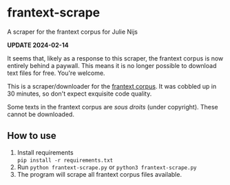 # frantext-scrape
A scraper for the frantext corpus for Julie Nijs

**UPDATE 2024-02-14**

It seems that, likely as a response to this scraper, the frantext corpus is now entirely behind a paywall. This means it is no longer possible to download text files for free. You're welcome.

This is a scraper/downloader for the [frantext corpus](https://www.frantext.fr/repository/frantext/corpora/view). It was cobbled up in 30 minutes, so don't expect exquisite code quality.

Some texts in the frantext corpus are *sous droits* (under copyright). These cannot be downloaded.

## How to use

1. Install requirements  
    `pip install -r requirements.txt`
2. Run `python frantext-scrape.py` or `python3 frantext-scrape.py`
3. The program will scrape all frantext corpus files available.

